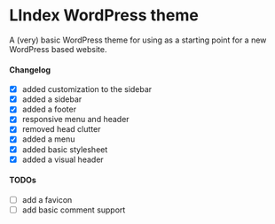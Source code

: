 # LIndex WordPress theme

A (very) basic WordPress theme for using as a starting point for a new WordPress
based website.

#### Changelog

- [x] added customization to the sidebar
- [x] added a sidebar
- [x] added a footer
- [x] responsive menu and header
- [x] removed head clutter
- [x] added a menu
- [x] added basic stylesheet
- [x] added a visual header

#### TODOs

- [ ] add a favicon
- [ ] add basic comment support